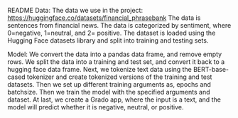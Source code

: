 README Data: The data we use in the project: https://huggingface.co/datasets/financial_phrasebank The data is sentences from financial news. The data is categorized by sentiment, where 0=negative, 1=neutral, and 2= positive. The dataset is loaded using the Hugging Face datasets library and split into training and testing sets.

Model: We convert the data into a pandas data frame, and remove empty rows. We split the data into a training and test set, and convert it back to a hugging face data frame. Next, we tokenize text data using the BERT-base-cased tokenizer and create tokenized versions of the training and test datasets. Then we set up different training arguments as, epochs and batchsize. Then we train the model with the specified arguments and dataset. At last, we create a Grado app, where the input is a text, and the model will predict whether it is negative, neutral, or positive.
